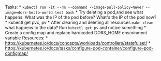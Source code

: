 Tasks:
    * `kubectl run -it --rm --command --image-pull-policy=Never --image=dors-hello-world test bash`
    * Try deleting a pod,and see what happens. What was the IP of the pod before? What's the IP of the pod now?
    * kubectl get pvc, pv
    * After clearing and deleting all resources `make clean` what happens to the data? Run `kubectl get pv` and notice something
    * Create a config map and replace hardcoded DORS_HOME envorinment variable
Resources:
    * https://kubernetes.io/docs/concepts/workloads/controllers/statefulset/
    * https://kubernetes.io/docs/tasks/configure-pod-container/configure-pod-configmap/